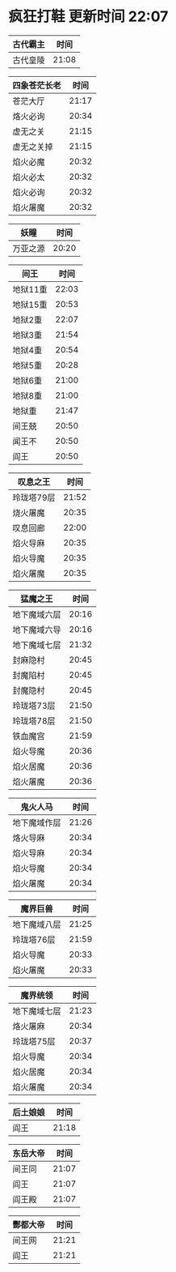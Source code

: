 # 疯狂打鞋 更新时间 22:07

| 古代霸主   | 时间    |
|--------|-------|
| 古代皇陵 | 21:08 |

| 四象苍茫长老   | 时间    |
|--------|-------|
| 苍茫大厅 | 21:17 |
| 烙火必询 | 20:34 |
| 虚无之关 | 21:15 |
| 虚无之关掉 | 21:15 |
| 焰火必魔 | 20:32 |
| 焰火必太 | 20:32 |
| 焰火必询 | 20:32 |
| 焰火屠魔 | 20:32 |

| 妖瞳   | 时间    |
|--------|-------|
| 万亚之源 | 20:20 |

| 间王   | 时间    |
|--------|-------|
| 地狱11重 | 22:03 |
| 地狱15重 | 20:53 |
| 地狱2重 | 22:07 |
| 地狱3重 | 21:54 |
| 地狱4重 | 20:54 |
| 地狱5重 | 20:28 |
| 地狱6重 | 21:00 |
| 地狱8重 | 21:00 |
| 地狱重 | 21:47 |
| 间王兢 | 20:50 |
| 闻王不 | 20:50 |
| 阎王 | 20:50 |

| 叹息之王   | 时间    |
|--------|-------|
| 玲珑塔79层 | 21:52 |
| 烧火屠魔 | 20:35 |
| 叹息回廊 | 22:00 |
| 焰火导麻 | 20:35 |
| 焰火导魔 | 20:35 |
| 焰火屠魔 | 20:35 |

| 猛魔之王   | 时间    |
|--------|-------|
| 地下魔域六层 | 20:16 |
| 地下魔域六导 | 20:16 |
| 地下魔域七层 | 21:32 |
| 封麻隐村 | 20:45 |
| 封魔陷村 | 20:45 |
| 封魔隐村 | 20:45 |
| 玲珑塔73层 | 21:50 |
| 玲珑塔78层 | 21:50 |
| 铁血魔宫 | 21:59 |
| 焰火导魔 | 20:36 |
| 焰火居魔 | 20:36 |
| 焰火屠魔 | 20:36 |

| 鬼火人马   | 时间    |
|--------|-------|
| 地下魔域作层 | 21:26 |
| 烙火导麻 | 20:34 |
| 焰火导麻 | 20:34 |
| 焰火导魔 | 20:34 |
| 焰火屠魔 | 20:34 |

| 魔界巨兽   | 时间    |
|--------|-------|
| 地下魔域八层 | 21:25 |
| 玲珑塔76层 | 21:59 |
| 焰火导魔 | 20:33 |
| 焰火屠魔 | 20:33 |

| 魔界统领   | 时间    |
|--------|-------|
| 地下魔域七层 | 21:23 |
| 烙火屠麻 | 20:34 |
| 玲珑塔75层 | 20:37 |
| 焰火导魔 | 20:34 |
| 焰火居魔 | 20:34 |
| 焰火屠魔 | 20:34 |

| 后土娘娘   | 时间    |
|--------|-------|
| 阎王 | 21:18 |

| 东岳大帝   | 时间    |
|--------|-------|
| 间王同 | 21:07 |
| 阎王 | 21:07 |
| 阎王殿 | 21:07 |

| 酆都大帝   | 时间    |
|--------|-------|
| 间王网 | 21:21 |
| 阎王 | 21:21 |